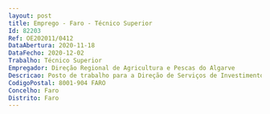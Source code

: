 ```yaml
--- 
layout: post
title: Emprego - Faro - Técnico Superior
Id: 82203
Ref: OE202011/0412
DataAbertura: 2020-11-18
DataFecho: 2020-12-02
Trabalho: Técnico Superior
Empregador: Direção Regional de Agricultura e Pescas do Algarve
Descricao: Posto de trabalho para a Direção de Serviços de Investimento, Divisão deIncentivos, com sede em Faro, no Patacão, para levar a cabo as seguintesfunções   exercer, com responsabilidade e autonomia técnica, ainda que comenquadramento superior, funções de análise técnico económica de candidaturasa fundos públicos, e de pedidos de pagamento, predominantemente do domínioagroflorestal e do desenvolvimento rural   organizar processos, acompanhar tecnicamente candidaturas em curso,nomeadamente através de visitas prévias ou no curso da sua execução   participar na elaboração de planos, ou outro tipo de documentos de estudo, emreuniões de coordenação, e de avaliação, inerentes à sua área de intervenção,tanto no quadro interno da Direção Regional, como com outras entidadespublicas e privadas   apoiar a iniciativas ou diligências da DRAP, independentemente da unidadeorgânica que as promove, que se desenvolvam no quadro da sua atividade oudas suas competências técnicas.
CodigoPostal: 8001-904 FARO
Concelho: Faro
Distrito: Faro
--- 
```


